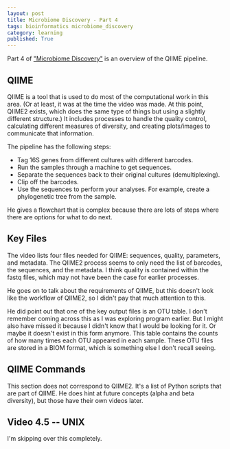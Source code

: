 ```yaml
---
layout: post
title: Microbiome Discovery - Part 4
tags: bioinformatics microbiome_discovery
category: learning
published: True
---
```


Part 4 of ["Microbiome Discovery"](https://www.youtube.com/playlist?list=PLOPiWVjg6aTzsA53N19YqJQeZpSCH9QPc) is an overview of the QIIME pipeline.

## QIIME

QIIME is a tool that is used to do most of the computational work in this area. (Or at least, it was at the time the video was made. At this point, QIIME2 exists, which does the same type of things but using a slightly different structure.) It includes processes to handle the quality control, calculating different measures of diversity, and creating plots/images to communicate that information.

The pipeline has the following steps:
- Tag 16S genes from different cultures with different barcodes.
- Run the samples through a machine to get sequences.
- Separate the sequences back to their original cultures (demultiplexing).
- Clip off the barcodes.
- Use the sequences to perform your analyses. For example, create a phylogenetic tree from the sample.

He gives a flowchart that is complex because there are lots of steps where there are options for what to do next.

## Key Files

The video lists four files needed for QIIME: sequences, quality, parameters, and metadata. The QIIME2 process seems to only need the list of barcodes, the sequences, and the metadata. I think quality is contained within the fastq files, which may not have been the case for earlier processes.

He goes on to talk about the requirements of QIIME, but this doesn't look like the workflow of QIIME2, so I didn't pay that much attention to this.

He did point out that one of the key output files is an OTU table. I don't remember coming across this as I was exploring program earlier. But I might also have missed it because I didn't know that I would be looking for it. Or maybe it doesn't exist in this form anymore. This table contains the counts of how many times each OTU appeared in each sample. These OTU files are stored in a BIOM format, which is something else I don't recall seeing.

## QIIME Commands

This section does not correspond to QIIME2. It's a list of Python scripts that are part of QIIME. He does hint at future concepts (alpha and beta diversity), but those have their own videos later.

## Video 4.5 -- UNIX

I'm skipping over this completely.
